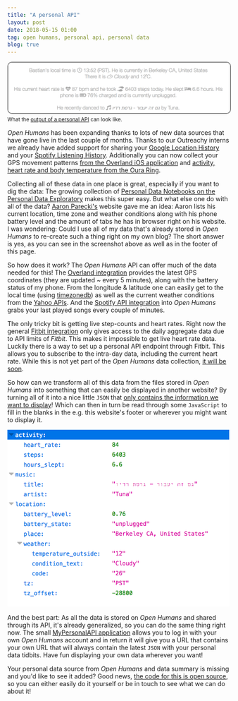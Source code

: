 ```yaml
---
title: "A personal API"
layout: post
date: 2018-05-15 01:00
tag: open humans, personal api, personal data
blog: true
---
```

<img src="/assets/images/personal-api.png" style="border: solid gray 2px; border-radius:10px;" />
<small>What the <a href="https://my-personal-api.herokuapp.com/">output of a personal API</a> can look like.</small>

*Open Humans* has been expanding thanks to lots of new data sources that have gone live in the last couple of months.
Thanks to our Outreachy interns we already have added support for sharing your [Google Location History](https://google-location.openhumans.org/) and your [Spotify Listening History](https://spotify.openhumans.org/).
Additionally you can now collect your GPS movement patterns [from the Overland iOS application](https://overland.openhumans.org/) and [activity, heart rate and body temperature from the Oura Ring](https://oura.openhumans.org/).

Collecting all of these data in one place is great, especially if you want to dig the data: The growing collection of [Personal Data Notebooks on the Personal Data Exploratory](https://exploratory.openhumans.org/) makes this super easy. But what else one do with all of the data? [Aaron Parecki's](https://aaronparecki.com/now/) website gave me an idea: Aaron lists his current location, time zone and weather conditions along with his phone battery level and the amount of tabs he has in browser right on his website. I was wondering: Could I use all of my data that's already stored in *Open Humans* to re-create such a thing right on my own blog? The short answer is yes, as you can see in the screenshot above as well as in the footer of this page.

So how does it work? The *Open Humans* API can offer much of the data needed for this! The [Overland integration](https://overland.openhumans.org/) provides the latest GPS coordinates (they are updated ~ every 5 minutes), along with the battery status of my phone. From the longitude & latitude one can easily get to the local time (using [timezonedb](https://timezonedb.com/)) as well as the current weather conditions from the [Yahoo APIs](https://developer.yahoo.com/weather/). And the [Spotify API integration](http://spotify.openhumans.org/) into *Open Humans* grabs your last played songs every couple of minutes.

The only tricky bit is getting live step-counts and heart rates. Right now the general [Fitbit integration](https://fitbit.openhumans.org/) only gives access to the daily aggregate data due to API limits of *Fitbit*. This makes it impossible to get live heart rate data. Luckily there is a way to set up a personal API endpoint through Fitbit. This allows you to subscribe to the intra-day data, including the current heart rate. While this is not yet part of the *Open Humans* data collection, [it will be soon](https://github.com/openhumans/oh-fitbit-intraday).

So how can we transform all of this data from the files stored in *Open Humans* into something that can easily be displayed in another website? By turning all of it into a nice little `JSON` that [only contains the information we want to display](https://my-personal-api.herokuapp.com/data/15713726/)! Which can then in turn be read through some `JavaScript` to fill in the blanks in the e.g. this website's footer or wherever you might want to display it.

![](/assets/images/personal-api-2.png)

And the best part: As all the data is stored on *Open Humans* and shared through its API, it's already generalized, so you can do the same thing right now. The small [MyPersonalAPI application](https://my-personal-api.herokuapp.com) allows you to log in with your own *Open Humans* account and in return it will give you a URL that contains your own URL that will always contain the latest `JSON` with your personal data tidbits. Have fun displaying your own data wherever you want!

Your personal data source from *Open Humans* and data summary is missing and you'd like to see it added? Good news, [the code for this is open source](https://github.com/gedankenstuecke/personal-api/), so you can either easily do it yourself or be in touch to see what we can do about it!
